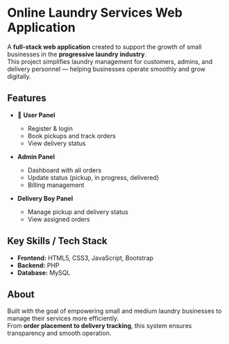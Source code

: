 # Online Laundry Services Web Application

A **full-stack web application** created to support the growth of small businesses in the **progressive laundry industry**.  
This project simplifies laundry management for customers, admins, and delivery personnel — helping businesses operate smoothly and grow digitally.

## Features

- 🧾 **User Panel**  
  - Register & login  
  - Book pickups and track orders  
  - View delivery status

- **Admin Panel**  
  - Dashboard with all orders  
  - Update status (pickup, in progress, delivered)  
  - Billing management

- **Delivery Boy Panel**  
  - Manage pickup and delivery status  
  - View assigned orders

## Key Skills / Tech Stack

- **Frontend:** HTML5, CSS3, JavaScript, Bootstrap  
- **Backend:** PHP  
- **Database:** MySQL

## About

Built with the goal of empowering small and medium laundry businesses to manage their services more efficiently.  
From **order placement to delivery tracking**, this system ensures transparency and smooth operation.
